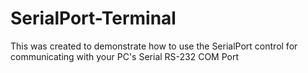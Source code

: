 # SerialPort-Terminal

This was created to demonstrate how to use the SerialPort control for communicating with your PC's Serial RS-232 COM Port
